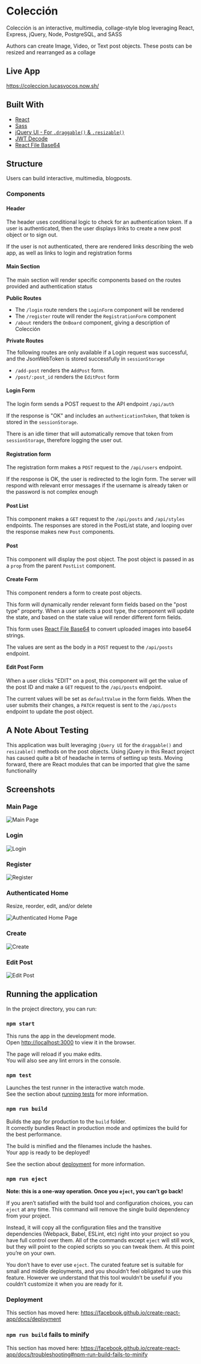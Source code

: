 # Colección

Colección is an interactive, multimedia, collage-style blog leveraging React, Express, jQuery, Node, PostgreSQL, and SASS

Authors can create Image, Video, or Text post objects. These posts can be resized and rearranged as a collage

## Live App

https://coleccion.lucasvocos.now.sh/

## Built With

* [React](https://facebook.github.io/create-react-app)
* [Sass](https://www.npmjs.com/package/node-sass?activeTab=versions)
* [jQuery UI - For `.draggable()` & `.resizable()`](https://jqueryui.com/draggable/)
* [JWT Decode](https://jwt.io/)
* [React File Base64](https://www.npmjs.com/package/react-file-base64)

## Structure

Users can build interactive, multimedia, blogposts.

### Components

#### Header

The header uses conditional logic to check for an authentication token. If a user is authenticated, then the user displays links to create a new post object or to sign out.

If the user is not authenticated, there are rendered links describing the web app, as well as links to login and registration forms

#### Main Section

The main section will render specific components based on the routes provided and authentication status

**Public Routes**

* The `/login` route renders the `LoginForm` component will be rendered
* The `/register` route will render the `RegistrationForm` component
* `/about` renders the `OnBoard` component, giving a description of Colección

**Private Routes**

The following routes are only available if a Login request was successful, and the JsonWebToken is stored successfully in `sessionStorage`

* `/add-post` renders the `AddPost` form.
* `/post/:post_id` renders the `EditPost` form

#### Login Form

The login form sends a POST request to the API endpoint `/api/auth`

If the response is "OK" and includes an `authenticationToken`, that token is stored in the `sessionStorage`.

There is an idle timer that will automatically remove that token from `sessionStorage`, therefore logging the user out.

#### Registration form

The registration form makes a `POST` request to the `/api/users` endpoint.

If the response is OK, the user is redirected to the login form. The server will respond with relevant error messages if the username is already taken or the password is not complex enough

#### Post List

This component makes a `GET` request to the `/api/posts` and `/api/styles` endpoints. The responses are stored in the PostList state, and looping over the response makes new `Post` components.

#### Post

This component will display the post object. The post object is passed in as a `prop` from the parent `PostList` component.

#### Create Form

This component renders a form to create post objects.

This form will dynamically render relevant form fields based on the "post type" property. When a user selects a post type, the component will update the state, and based on the state value will render different form fields.

This form uses [React File Base64](https://www.npmjs.com/package/react-file-base64) to convert uploaded images into base64 strings.

The values are sent as the body in a `POST` request to the `/api/posts` endpoint.

#### Edit Post Form

When a user clicks "EDIT" on a post, this component will get the value of the post ID and make a `GET` request to the `/api/posts` endpoint.

The current values will be set as `defaultValue` in the form fields. When the user submits their changes, a `PATCH` request is sent to the `/api/posts` endpoint to update the post object.


## A Note About Testing

This application was built leveraging `jQuery UI` for the `draggable()` and `resizable()` methods on the post objects. Using jQuery in this React project has caused quite a bit of headache in terms of setting up tests. Moving forward, there are React modules that can be imported that give the same functionality

## Screenshots

### Main Page

![Main Page](./screenshots/get-home.png)

### Login

![Login](./screenshots/login.png)

### Register

![Register](./screenshots/register.png)

### Authenticated Home

Resize, reorder, edit, and/or delete

![Authenticated Home Page](./screenshots/edit-reorder.png)

### Create

![Create](./screenshots/create.png)

### Edit Post

![Edit Post](./screenshots/edit-post.png)

## Running the application

In the project directory, you can run:

### `npm start`

This runs the app in the development mode.<br>
Open [http://localhost:3000](http://localhost:3000) to view it in the browser.

The page will reload if you make edits.<br>
You will also see any lint errors in the console.

### `npm test`

Launches the test runner in the interactive watch mode.<br>
See the section about [running tests](https://facebook.github.io/create-react-app/docs/running-tests) for more information.

### `npm run build`

Builds the app for production to the `build` folder.<br>
It correctly bundles React in production mode and optimizes the build for the best performance.

The build is minified and the filenames include the hashes.<br>
Your app is ready to be deployed!

See the section about [deployment](https://facebook.github.io/create-react-app/docs/deployment) for more information.

### `npm run eject`

**Note: this is a one-way operation. Once you `eject`, you can’t go back!**

If you aren’t satisfied with the build tool and configuration choices, you can `eject` at any time. This command will remove the single build dependency from your project.

Instead, it will copy all the configuration files and the transitive dependencies (Webpack, Babel, ESLint, etc) right into your project so you have full control over them. All of the commands except `eject` will still work, but they will point to the copied scripts so you can tweak them. At this point you’re on your own.

You don’t have to ever use `eject`. The curated feature set is suitable for small and middle deployments, and you shouldn’t feel obligated to use this feature. However we understand that this tool wouldn’t be useful if you couldn’t customize it when you are ready for it.


### Deployment

This section has moved here: https://facebook.github.io/create-react-app/docs/deployment

### `npm run build` fails to minify

This section has moved here: https://facebook.github.io/create-react-app/docs/troubleshooting#npm-run-build-fails-to-minify
